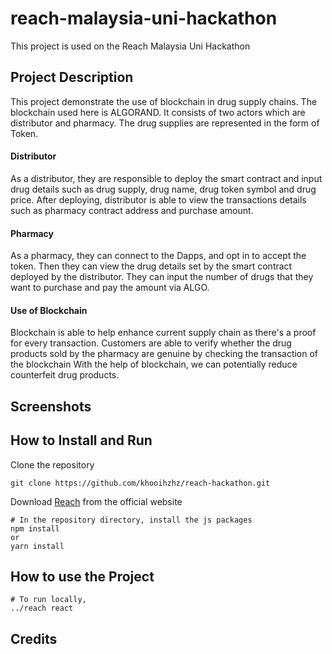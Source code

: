 # reach-malaysia-uni-hackathon
This project is used on the Reach Malaysia Uni Hackathon

## Project Description
This project demonstrate the use of blockchain in drug supply chains. 
The blockchain used here is ALGORAND.
It consists of two actors which are distributor and pharmacy. 
The drug supplies are represented in the form of Token.

#### Distributor
As a distributor, they are responsible to deploy the smart contract and 
input drug details such as drug supply, drug name, drug token symbol and drug price.
After deploying, distributor is able to view the transactions details such as pharmacy contract address and purchase amount.

#### Pharmacy 
As a pharmacy, they can connect to the Dapps, and opt in to accept the token.
Then they can view the drug details set by the smart contract deployed by the distributor.
They can input the number of drugs that they want to purchase and pay the amount via ALGO.

#### Use of Blockchain
Blockchain is able to help enhance current supply chain as there's a proof for every transaction.
Customers are able to verify whether the drug products sold by the pharmacy are genuine by checking the transaction of the blockchain
With the help of blockchain, we can potentially reduce counterfeit drug products.

## Screenshots

## How to Install and Run
Clone the repository
```
git clone https://github.com/khooihzhz/reach-hackathon.git
```

Download [Reach](https://docs.reach.sh/quickstart/#quickstart) from the official website

``` 
# In the repository directory, install the js packages
npm install 
or 
yarn install
```

## How to use the Project
```
# To run locally,
../reach react
```

## Credits
